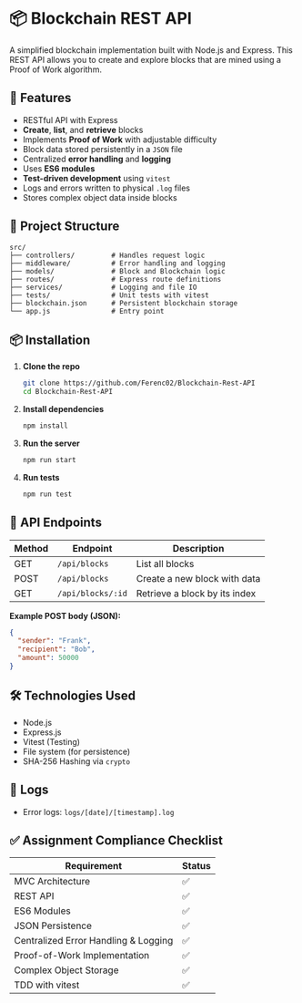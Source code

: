 # 📦 Blockchain REST API

A simplified blockchain implementation built with Node.js and Express. This REST API allows you to create and explore blocks that are mined using a Proof of Work algorithm.

## 🚀 Features

- RESTful API with Express
- **Create**, **list**, and **retrieve** blocks
- Implements **Proof of Work** with adjustable difficulty
- Block data stored persistently in a `JSON` file
- Centralized **error handling** and **logging**
- Uses **ES6 modules**
- **Test-driven development** using `vitest`
- Logs and errors written to physical `.log` files
- Stores complex object data inside blocks

## 📂 Project Structure

```
src/
├── controllers/         # Handles request logic
├── middleware/          # Error handling and logging
├── models/              # Block and Blockchain logic
├── routes/              # Express route definitions
├── services/            # Logging and file IO
├── tests/               # Unit tests with vitest
├── blockchain.json      # Persistent blockchain storage
└── app.js               # Entry point
```

## 📦 Installation

1. **Clone the repo**

   ```bash
   git clone https://github.com/Ferenc02/Blockchain-Rest-API
   cd Blockchain-Rest-API
   ```

2. **Install dependencies**

   ```bash
   npm install
   ```

3. **Run the server**

   ```bash
   npm run start
   ```

4. **Run tests**
   ```bash
   npm run test
   ```

## 🧪 API Endpoints

| Method | Endpoint          | Description                   |
| ------ | ----------------- | ----------------------------- |
| GET    | `/api/blocks`     | List all blocks               |
| POST   | `/api/blocks`     | Create a new block with data  |
| GET    | `/api/blocks/:id` | Retrieve a block by its index |

**Example POST body (JSON):**

```json
{
  "sender": "Frank",
  "recipient": "Bob",
  "amount": 50000
}
```

## 🛠 Technologies Used

- Node.js
- Express.js
- Vitest (Testing)
- File system (for persistence)
- SHA-256 Hashing via `crypto`

## 📁 Logs

- Error logs: `logs/[date]/[timestamp].log`

## ✅ Assignment Compliance Checklist

| Requirement                          | Status |
| ------------------------------------ | ------ |
| MVC Architecture                     | ✅     |
| REST API                             | ✅     |
| ES6 Modules                          | ✅     |
| JSON Persistence                     | ✅     |
| Centralized Error Handling & Logging | ✅     |
| Proof-of-Work Implementation         | ✅     |
| Complex Object Storage               | ✅     |
| TDD with vitest                      | ✅     |
